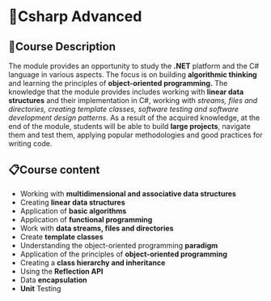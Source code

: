 ### <h1> 📌Csharp Advanced </h1>
### <h2> 📑Course Description </h2>
The module provides an opportunity to study the **.NET** platform and the C# language in various aspects. 
The focus is on building **algorithmic thinking** and learning the principles of **object-oriented programming.**
The knowledge that the module provides includes working with **linear data structures** and their implementation in C#, working with *streams, files and directories,
creating template classes, software testing and software development design patterns.*
As a result of the acquired knowledge, at the end of the module, students will be able to build **large projects**, navigate them and test them, 
applying popular methodologies and good practices for writing code.


### <h2> 📋Course content </h2>
- Working with **multidimensional and associative data structures**
- Creating **linear data structures**
- Application of **basic algorithms**
- Application of **functional programming**
- Work with **data streams, files and directories**
- Create **template classes**
- Understanding the object-oriented programming **paradigm**
- Application of the principles of **object-oriented programming**
- Creating a **class hierarchy and inheritance**
- Using the **Reflection API**
- Data **encapsulation**
- **Unit** Testing
